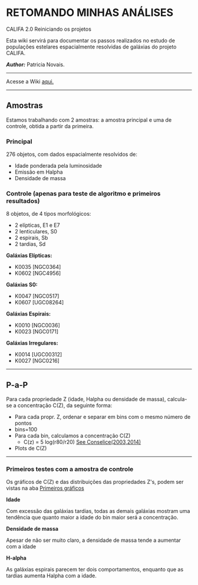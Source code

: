 # RETOMANDO MINHAS ANÁLISES 
CALIFA 2.0 Reiniciando os projetos

Esta wiki servirá para documentar os passos realizados no estudo de populações estelares espacialmente resolvidas de galáxias do projeto CALIFA. 

_**Author:**_ Patricia Novais.
***

Acesse a Wiki [aqui.](https://github.com/pnovais/califa2.0/wiki)

***

## Amostras
Estamos trabalhando com 2 amostras: a amostra principal e uma de controle, obtida a partir da primeira.

### Principal
276 objetos, com dados espacialmente resolvidos de:
   * Idade ponderada pela luminosidade
   * Emissão em Halpha
   * Densidade de massa

### Controle (apenas para teste de algoritmo e primeiros resultados)
8 objetos, de 4 tipos morfológicos:

   * 2 elípticas, E1 e E7
   * 2 lenticulares, S0
   * 2 espirais, Sb
   * 2 tardias, Sd

**Galáxias Elípticas:**

* K0035 [NGC0364]
* K0602 [NGC4956]

**Galáxias S0:**

* K0047 [NGC0517]
* K0607 [UGC08264]

**Galáxias Espirais:**

* K0010 [NGC0036]
* K0023 [NGC0171]

**Galáxias Irregulares:**

* K0014 [UGC00312]
* K0027 [NGC0216]

***

## P-a-P
Para cada propriedade Z (idade, Halpha ou densidade de massa), calcula-se a concentração C(Z), da seguinte forma:

* Para cada propr. Z, ordenar e separar em bins com o mesmo número de pontos
* bins=100
* Para cada bin, calculamos a concentração C(Z)
    * C(z) = 5 log(r80/r20) [See Conselice(2003,2014)](http://iopscience.iop.org/article/10.1086/375001/pdf)
* Plots de C(Z)

***

### Primeiros testes com a amostra de controle
Os gráficos de C(Z) e das distribuições das propriedades Z's, podem ser vistas na aba [Primeiros gráficos](https://github.com/pnovais/califa2.0/wiki/Primeiros-gr%C3%A1ficos)

**Idade**

Com excessão das galáxias tardias, todas as demais galáxias mostram uma tendência que quanto maior a idade do bin maior será a concentração.

**Densidade de massa**

Apesar de não ser muito claro, a densidade de massa tende a aumentar com a idade

**H-alpha**

As galáxias espirais parecem ter dois comportamentos, enquanto que as tardias aumenta Halpha com a idade.
